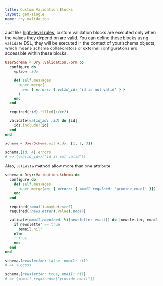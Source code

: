 ```yaml
---
title: Custom Validation Blocks
layout: gem-single
name: dry-validation
---
```


Just like [high-level rules](/gems/dry-validation/high-level-rules.html), custom validation blocks are executed only when the values they depend on are valid. You can define these blocks using `validate` DSL, they will be executed in the context of your schema objects, which means schema collaborators or external configurations are accessible within these blocks.

``` ruby
UserSchema = Dry::Validation.Form do
  configure do
    option :ids

    def self.messages
      super.merge(
        en: { errors: { valid_id: 'id is not valid' } }
      )
    end
  end

  required(:id).filled(:int?)

  validate(valid_id: :id) do |id|
    ids.include?(id)
  end
end

schema = UserSchema.with(ids: [1, 2, 3])

schema.(id: 4).errors
# => {:valid_id=>["id is not valid"]}
```

Also, `validate` method allow more than one attribute:

```ruby
schema = Dry::Validation.Schema do
  configure do
    def self.messages
      super.merge(en: { errors: { email_required: 'provide email' }})
    end
  end

  required(:email).maybe(:str?)
  required(:newsletter).value(:bool?)

  validate(email_required: %i[newsletter email]) do |newsletter, email|
    if newsletter == true
      !email.nil?
    else
      true
    end
  end
end

schema.(newsletter: false, email: nil)
# => success

schema.(newsletter: true, email: nil)
# => {:email_required=>["provide email"]}
```

